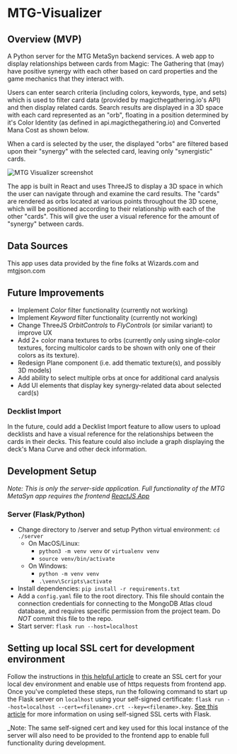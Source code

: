 # MTG-Visualizer

## Overview (MVP)

A Python server for the MTG MetaSyn backend services. A web app to display relationships between cards from Magic: The Gathering that (may) have positive synergy with each other based on card properties and the game mechanics that they interact with.

Users can enter search criteria (including colors, keywords, type, and sets) which is used to filter card data (provided by magicthegathering.io's API) and then display related cards. Search results are displayed in a 3D space with each card represented as an "orb", floating in a position determined by it's Color Identity (as defined in api.magicthegathering.io) and Converted Mana Cost as shown below.

When a card is selected by the user, the displayed "orbs" are filtered based upon their "synergy" with the selected card, leaving only "synergistic" cards.

![MTG Visualizer screenshot](./img/screenshot.png)

The app is built in React and uses ThreeJS to display a 3D space in which the user can navigate through and examine the card results. The "cards" are rendered as orbs located at various points throughout the 3D scene, which will be positioned according to their relationship with each of the other "cards". This will give the user a visual reference for the amount of "synergy" between cards.

## Data Sources

This app uses data provided by the fine folks at Wizards.com and mtgjson.com

## Future Improvements

- Implement _Color_ filter functionality (currently not working)
- Implement _Keyword_ filter functionality (currently not working)
- Change ThreeJS _OrbitControls_ to _FlyControls_ (or similar variant) to improve UX
- Add 2+ color mana textures to orbs (currently only using single-color textures, forcing multicolor cards to be shown with only one of their colors as its texture).
- Redesign Plane component (i.e. add thematic texture(s), and possibly 3D models)
- Add ability to select multiple orbs at once for additional card analysis
- Add UI elements that display key synergy-related data about selected card(s)

### Decklist Import

In the future, could add a Decklist Import feature to allow users to upload decklists and have a visual reference for the relationships between the cards in their decks. This feature could also include a graph displaying the deck's Mana Curve and other deck information.

## Development Setup

_Note: This is only the server-side application. Full functionality of the MTG MetaSyn app requires the frontend [ReactJS App](https://github.com/TeeWeb/MTG-MetaSyn-ReactApp)_

### Server (Flask/Python)

- Change directory to /server and setup Python virtual environment: `cd ./server`
  - On MacOS/Linux:
    - `python3 -m venv venv` or `virtualenv venv`
    - `source venv/bin/activate`
  - On Windows:
    - `python -m venv venv`
    - `.\venv\Scripts\activate`
- Install dependencies: `pip install -r requirements.txt`
- Add a `config.yaml` file to the root directory. This file should contain the connection credentials for connecting to the MongoDB Atlas cloud database, and requires specific permission from the project team. Do _NOT_ commit this file to the repo.
- Start server: `flask run --host=localhost`

## Setting up local SSL cert for development environment

Follow the instructions in [this helpful article](https://www.freecodecamp.org/news/how-to-get-https-working-on-your-local-development-environment-in-5-minutes-7af615770eec/) to create an SSL cert for your local dev environment and enable use of https requests from frontend app. Once you've completed these steps, run the following command to start up the Flask server on `localhost` using your self-signed certificate: `flask run --host=localhost --cert=<filename>.crt --key=<filename>.key`. [See this article](https://blog.miguelgrinberg.com/post/running-your-flask-application-over-https) for more information on using self-signed SSL certs with Flask.

_Note: The same self-signed cert and key used for this local instance of the server will also need to be provided to the frontend app to enable full functionality during development.
